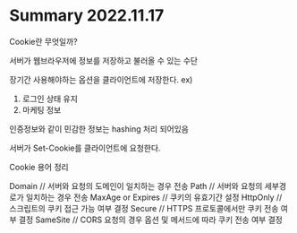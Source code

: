 # Summary 2022.11.17

Cookie란 무엇일까?

서버가 웹브라우저에 정보를 저장하고 불러올 수 있는 수단

장기간 사용해야하는 옵션을 클라이언트에 저장한다.
ex)
1. 로그인 상태 유지
2. 마케팅 정보

인증정보와 같이 민감한 정보는 hashing 처리 되어있음

서버가 Set-Cookie를 클라이언트에 요청한다.

Cookie 용어 정리

Domain // 서버와 요청의 도메인이 일치하는 경우 전송
Path // 서버와 요청의 세부경로가 일치하는 경우 전송
MaxAge or Expires // 쿠키의 유효기간 설정
HttpOnly // 스크립트의 쿠키 접근 가능 여부 결정
Secure // HTTPS 프로토콜에서만 쿠키 전송 여부 결정
SameSite // CORS 요청의 경우 옵션 및 메서드에 따라 쿠키 전송 여부 결정
